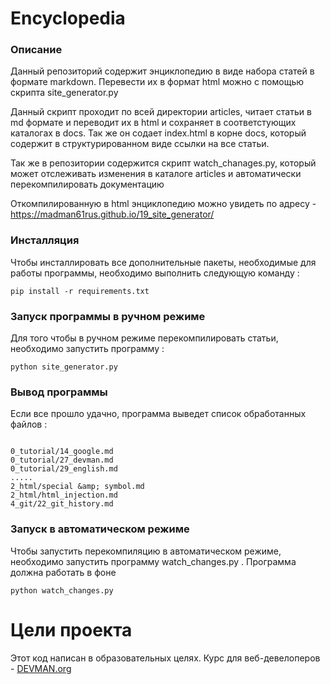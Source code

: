 # Encyclopedia

### Описание

Данный репозиторий содержит энциклопедию в виде набора статей в формате
markdown. Перевести их в формат html можно с помощью скрипта site_generator.py

Данный скрипт проходит по всей директории articles, читает статьи в md формате и
переводит их в html и сохраняет в соответстующих каталогах в docs. Так же
он содает index.html в корне docs, который содержит в структурированном виде
ссылки на все статьи.

Так же в репозитории содержится скрипт watch_chanages.py, который может отслеживать
изменения в каталоге articles и автоматически перекомпилировать документацию

Откомпилированную в html энциклопедию можно увидеть по адресу - https://madman61rus.github.io/19_site_generator/

### Инсталляция

Чтобы инсталлировать все дополнительные пакеты, необходимые для работы программы,
необходимо выполнить следующую команду :

```
pip install -r requirements.txt
```

### Запуск программы в ручном режиме

Для того чтобы в ручном режиме перекомпилировать статьи, необходимо запустить
программу :

```
python site_generator.py
```

### Вывод программы

Если все прошло удачно, программа выведет список обработанных файлов :

```

0_tutorial/14_google.md
0_tutorial/27_devman.md
0_tutorial/29_english.md
.....
2_html/special &amp; symbol.md
2_html/html_injection.md
4_git/22_git_history.md

```


### Запуск в автоматическом режиме

Чтобы запустить перекомпиляцию в автоматическом режиме, необходимо запустить
программу watch_changes.py . Программа должна работать в фоне

```
python watch_changes.py
```


# Цели проекта

Этот код написан в образовательных целях. Курс для веб-девелоперов - [DEVMAN.org](https://devman.org)
